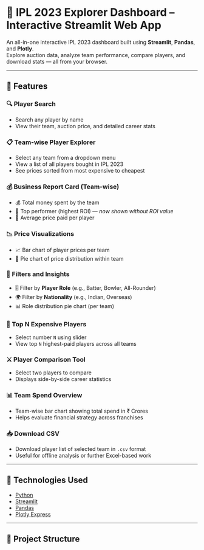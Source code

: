 # 🏏 IPL 2023 Explorer Dashboard – Interactive Streamlit Web App

An all-in-one interactive IPL 2023 dashboard built using **Streamlit**, **Pandas**, and **Plotly**.  
Explore auction data, analyze team performance, compare players, and download stats — all from your browser.

---

## 🚀 Features

### 🔍 Player Search
- Search any player by name
- View their team, auction price, and detailed career stats

### 📋 Team-wise Player Explorer
- Select any team from a dropdown menu
- View a list of all players bought in IPL 2023
- See prices sorted from most expensive to cheapest

### 💰 Business Report Card (Team-wise)
- 💰 Total money spent by the team
- 🏅 Top performer (highest ROI) — *now shown without ROI value*
- 🎯 Average price paid per player

### 📉 Price Visualizations
- 📈 Bar chart of player prices per team
- 🥧 Pie chart of price distribution within team

### 🧠 Filters and Insights
- 🎚️ Filter by **Player Role** (e.g., Batter, Bowler, All-Rounder)
- 🌍 Filter by **Nationality** (e.g., Indian, Overseas)
- 📊 Role distribution pie chart (per team)

### 💎 Top N Expensive Players
- Select number `N` using slider
- View top `N` highest-paid players across all teams

### ⚔️ Player Comparison Tool
- Select two players to compare
- Displays side-by-side career statistics

### 📊 Team Spend Overview
- Team-wise bar chart showing total spend in ₹ Crores
- Helps evaluate financial strategy across franchises

### 📥 Download CSV
- Download player list of selected team in `.csv` format
- Useful for offline analysis or further Excel-based work

---

## 🧠 Technologies Used

- [Python](https://www.python.org/)
- [Streamlit](https://streamlit.io/)
- [Pandas](https://pandas.pydata.org/)
- [Plotly Express](https://plotly.com/python/plotly-express/)

---

## 📂 Project Structure

